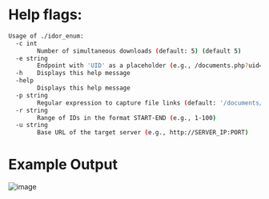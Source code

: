 # Help flags:
```bash
Usage of ./idor_enum:
  -c int
    	Number of simultaneous downloads (default: 5) (default 5)
  -e string
    	Endpoint with 'UID' as a placeholder (e.g., /documents.php?uid=UID)
  -h	Displays this help message
  -help
    	Displays this help message
  -p string
    	Regular expression to capture file links (default: '/documents/.*?\.[a-zA-Z0-9]+') (default "/documents/.*?\\.[a-zA-Z0-9]+")
  -r string
    	Range of IDs in the format START-END (e.g., 1-100)
  -u string
    	Base URL of the target server (e.g., http://SERVER_IP:PORT)
```

# Example Output
![image](https://github.com/user-attachments/assets/dc404d16-7b25-4705-8664-614fb16a550a)
